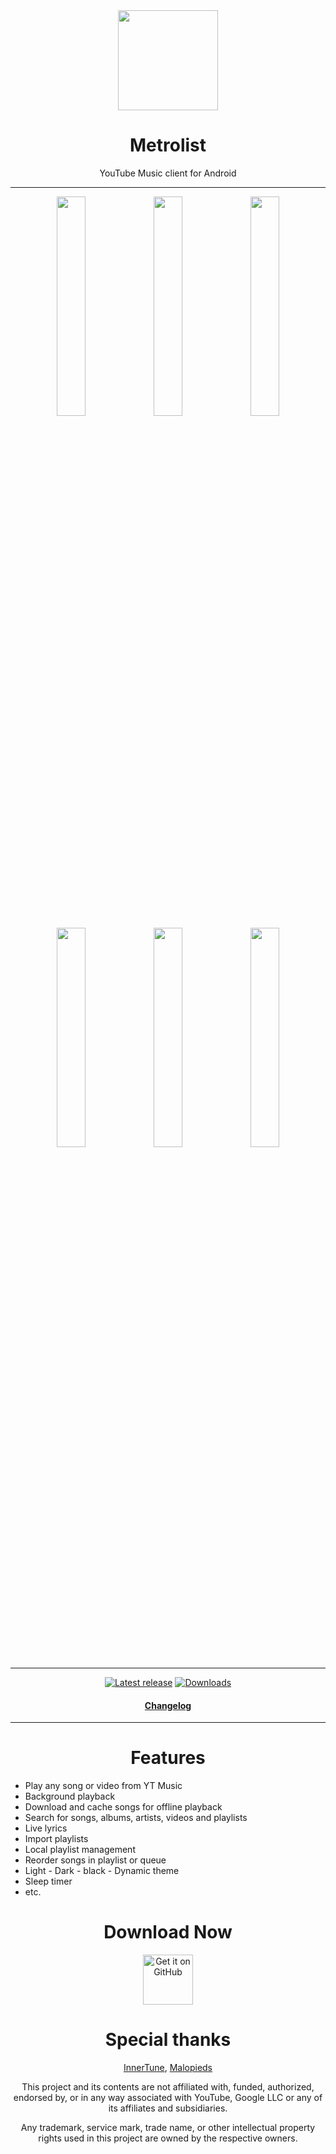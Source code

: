 <div align="center">
<img src="https://raw.githubusercontent.com/mostafaalagamy/Metrolist/main/ic_launcher.webp" width="160" height="160" style="display: block; margin: 0 auto"/>
<h1>Metrolist</h1>
<p>YouTube Music client for Android</p>
</div>

---

<p align="center">
  <img src="https://raw.githubusercontent.com/mostafaalagamy/Metrolist/main/Screenshot_I.webp" width="30%" />
  <img src="https://raw.githubusercontent.com/mostafaalagamy/Metrolist/main/Screenshot_VII.webp" width="30%" />
  <img src="https://raw.githubusercontent.com/mostafaalagamy/Metrolist/main/Screenshot_III.webp" width="30%" />

  <img src="https://raw.githubusercontent.com/mostafaalagamy/Metrolist/main/Screenshot_IV.webp" width="30%" />
  <img src="https://raw.githubusercontent.com/mostafaalagamy/Metrolist/main/Screenshot_V.webp " width="30%" />
  <img src="https://raw.githubusercontent.com/mostafaalagamy/Metrolist/main/Screenshot_VI.webp" width="30%" />
</p>
</div>

---

<div align="center">
  
[![Latest release](https://img.shields.io/github/v/release/mostafaalagamy/Metrolist?style=for-the-badge)](https://github.com/mostafaalagamy/Metrolist/releases)
[![Downloads](https://img.shields.io/github/downloads/mostafaalagamy/Metrolist/total?style=for-the-badge)](https://github.com/mostafaalagamy/Metrolist/releases)

<h4 align="center"><a href="/CHANGELOG.md">Changelog</a>

</div>

---

<div align="center">
<h1>Features</h1>
</div>

- Play any song or video from YT Music
- Background playback
- Download and cache songs for offline playback
- Search for songs, albums, artists, videos and playlists
- Live lyrics
- Import playlists
- Local playlist management
- Reorder songs in playlist or queue
- Light - Dark - black - Dynamic theme
- Sleep timer
- etc.

<div align="center">
<h1>Download Now</h1>

[<img src="https://raw.githubusercontent.com/WSTxda/QP-Gallery-Releases/master/Images/GitHub.svg"
alt='Get it on GitHub'
height="80">](https://github.com/mostafaalagamy/Metrolist/releases/latest/download/Metrolist.apk)


<div align="center">
<h1>Special thanks</h1>

[InnerTune](https://github.com/Malopieds/InnerTune), [Malopieds](https://github.com/Malopieds)

</div>

This project and its contents are not affiliated with, funded, authorized, endorsed by, or in any way associated with YouTube, Google LLC or any of its affiliates and subsidiaries.

Any trademark, service mark, trade name, or other intellectual property rights used in this project are owned by the respective owners.
